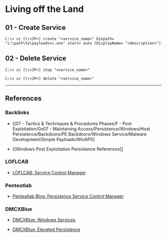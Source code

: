 # Living off the Land

## 01 - Create Service

```
C:\> sc [\\<IP>] create "<service_name>" binpath= "c:\path\to\payloadsvc.exe" start= auto [DisplayName= "<description>"]
```

## 02 - Delete Service

```
C:\> sc [\\<IP>] stop "<service_name>"

C:\> sc [\\<IP>] delete "<service_name>"
```

---
## References

### Backlinks

- [[07 - Tactics & Techniques & Procedures Phases/F - Post Exploitation/0x07 - Maintaining Access/Persistence/Windows/Host Persistence/Backdoors/PE Backdoors/Windows Service/Malware Development/Simple Payloads/WinAPI]]

- [[Windows Post Exploitation Persistence References]]

### LOFLCAB

- [LOFLCAB: Service Control Manager](https://lofl-project.github.io/loflcab/Binaries/sc/)

### Pentestlab

- [Pentestlab Blog:  Persistence Service Control Manager](https://pentestlab.blog/2023/03/20/persistence-service-control-manager/)

### DMCXBlue

- [DMCXBlue: Windows Services](https://dmcxblue.gitbook.io/red-team-notes-2-0/red-team-techniques/persistence/t1543-create-or-modify-system-process/windows-services)

- [DMCXBlue: Elevated Persistence](https://dmcxblue.gitbook.io/red-team-notes-2-0/persistence/elevated-persistence)